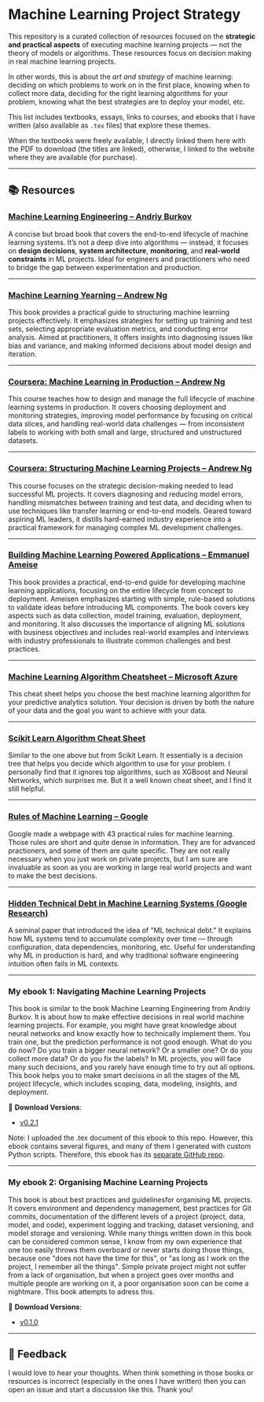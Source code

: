# Machine Learning Project Strategy

This repository is a curated collection of resources focused on the 
**strategic and practical aspects** of executing machine learning projects — 
not the theory of models or algorithms. These resources focus on decision 
making in real machine learning projects.

In other words, this is about the *art and strategy* of machine learning: 
deciding on which problems to work on in the first place, knowing when to 
collect more data, deciding for the right learning algorithms for your 
problem, knowing what the best strategies are to deploy your model, etc.

This list includes textbooks, essays, links to courses, and ebooks that I 
have written (also available as `.tex` files) that explore these themes.

When the textbooks were freely available, I directly linked them here with 
the PDF to download (the titles are linked), otherwise, I linked to the website 
where they are available (for purchase).

---

## 📚 Resources

### [Machine Learning Engineering – Andriy Burkov](https://drive.google.com/file/d/1TquRrTp-nsZYCYYE-UNVp_y_lsglPWF8/view?usp=sharing)

A concise but broad book that covers the end-to-end lifecycle of machine 
learning systems. It’s not a deep dive into algorithms — instead, it focuses 
on **design decisions**, **system architecture**, **monitoring**, and 
**real-world constraints** in ML projects. Ideal for engineers and 
practitioners who need to bridge the gap between experimentation and production.

---

### [Machine Learning Yearning – Andrew Ng](https://drive.google.com/file/d/1oEFiyoxlkZT8ocqCNiCMMHLa9MgDpopr/view?usp=sharing)

This book provides a practical guide to structuring machine learning 
projects effectively. It emphasizes strategies for setting up training and 
test sets, selecting appropriate evaluation metrics, and conducting error 
analysis. Aimed at practitioners, it offers insights into diagnosing issues 
like bias and variance, and making informed decisions about model design and 
iteration.

---

### [Coursera: Machine Learning in Production – Andrew Ng](https://www.coursera.org/learn/introduction-to-machine-learning-in-production)

This course teaches how to design and manage the full lifecycle of machine 
learning systems in production. It covers choosing deployment and monitoring 
strategies, improving model performance by focusing on critical data slices, 
and handling real-world data challenges — from inconsistent labels to 
working with both small and large, structured and unstructured datasets.

---

### [Coursera: Structuring Machine Learning Projects – Andrew Ng](https://www.coursera.org/learn/machine-learning-projects)

This course focuses on the strategic decision-making needed to lead 
successful ML projects. It covers diagnosing and reducing model errors, 
handling mismatches between training and test data, and deciding when to use 
techniques like transfer learning or end-to-end models. Geared toward 
aspiring ML leaders, it distills hard-earned industry experience into a 
practical framework for managing complex ML development challenges.

---

### [Building Machine Learning Powered Applications – Emmanuel Ameise](https://drive.google.com/file/d/1EgQvOkIdzW8TaEPL3VkvWJ9TCz_4A-RB/view?usp=sharing)

This book provides a practical, end-to-end guide for developing machine 
learning applications, focusing on the entire lifecycle from concept to 
deployment. Ameisen emphasizes starting with simple, rule-based solutions to 
validate ideas before introducing ML components. The book covers key aspects 
such as data collection, model training, evaluation, deployment, and 
monitoring. It also discusses the importance of aligning ML solutions with 
business objectives and includes real-world examples and interviews with 
industry professionals to illustrate common challenges and best practices.

---

### [Machine Learning Algorithm Cheatsheet – Microsoft Azure](https://drive.google.com/file/d/1AOpHXBeJEcc1EKzY1_1nwuV6STjDcIQ1/view?usp=sharing)

This cheat sheet helps you choose the best machine learning algorithm for 
your predictive analytics solution. 
Your decision is driven by both the nature of your data and the goal you 
want to achieve with your data.

---

### [Scikit Learn Algorithm Cheat Sheet](https://drive.google.com/file/d/1i_FoEc3f-HS8NIWeCTBZvOUGCp731u07/view?usp=sharing)

Similar to the one above but from Scikit Learn. It essentially is a decision 
tree that helps you decide which algorithm to use for your problem. I 
personally find that it ignores top algorithms, such as XGBoost and Neural 
Networks, which surprises me. But it a well known cheat sheet, and I find it 
still helpful.

---

### [Rules of Machine Learning – Google](https://developers.google.com/machine-learning/guides/rules-of-ml)

Google made a webpage with 43 practical rules for machine learning. Those 
rules are short and quite dense in information. They are for advanced 
practioners, and some of them are quite specific. They are not really 
necessary when you just work on private projects, but I am sure are 
invaluable as soon as you are working in large real world projects and want 
to make the best decisions.

---

### [Hidden Technical Debt in Machine Learning Systems (Google Research)](https://drive.google.com/file/d/1VVVJ4jP6hlm9WUcr-8PTVpnJMbNAAhDV/view?usp=sharing)

A seminal paper that introduced the idea of "ML technical debt." It explains 
how ML systems tend to accumulate complexity over time — through 
configuration, data dependencies, monitoring, etc. Useful for understanding 
why ML in production is hard, and why traditional software engineering 
intuition often fails in ML contexts.

---

### My ebook 1: Navigating Machine Learning Projects

This book is similar to the book Machine Learning Engineering from Andriy 
Burkov. It is about how to make effective decisions in real world machine 
learning projects. For example, you might have great knowledge about neural 
networks and know exactly how to technically implement them. You train one, 
but the prediction performance is not good enough. What do you do now? Do 
you train a bigger neural network? Or a smaller one? Or do you collect more 
data? Or do you fix the labels? In ML projects, you will face many such 
decisions, and you rarely have enough time to try out all options. This book 
helps you to make smart decisions in all the stages of the ML project 
lifecycle, which includes scoping, data, modeling, insights, and deployment.

📄 **Download Versions**:
- [v0.2.1](https://drive.google.com/file/d/1gKLJnRJP-NZ2LitpHEZH3PKT3TgFsf_k/view?usp=sharing)

Note: I uploaded the .tex document of this ebook to this repo. However, this 
ebook contains several figures, and many of them I generated with custom 
Python scripts. Therefore, this ebook has its [separate GitHub repo](https://github.com/Thomas-Rauter/Navigating-Machine-Learning-Projects).

---

### My ebook 2: Organising Machine Learning Projects

This book is about best practices and guidelinesfor organising ML projects. It 
covers environment and dependency management, best practices for Git commits,
documentation of the different levels of a project (project, data, model, 
and code), experiment logging and tracking, dataset versioning, and model 
storage and versioning. While many things written down in this book can be 
considered common sense, I know from my own experience that one too easily 
throws them overboard or never starts doing those things, because one "does 
not have the time for this", or "as long as I work on the project, I 
remember all the things". Simple private project might not suffer from a 
lack of organisation, but when a project goes over months and multiple 
people are working on it, a poor organisation soon can be come a nightmare. 
This book attempts to adress this. 

📄 **Download Versions**:
- [v0.1.0](https://drive.google.com/file/d/1DkmUbE2-YYde9TxsPjORo_MMUvzeGEMU/view?usp=sharing)

---


## 💬 Feedback

I would love to hear your thoughts. When think something in those books or 
resources is incorrect (especially in the ones I have written) then you can 
open an issue and start a discussion like this. Thank you!
